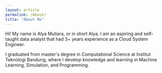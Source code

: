 ```yaml
---
layout: article
permalink: /About/
title: "About Me"
---
```


Hi! My name is Alya Mutiara, or in short Alya. I am an aspiring and self-taught data analyst that had 3+ years experience as a Cloud System Engineer.

I graduated from master's degree in Computational Science at Institut Teknologi Bandung, where I develop knowledge and learning in Machine Learning, Simulation, and Programming.
